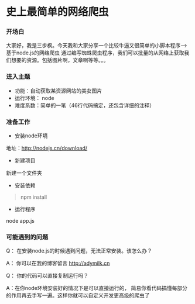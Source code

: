 # 史上最简单的网络爬虫

### 开场白

大家好，我是三步枫。今天我和大家分享一个比较牛逼又很简单的小脚本程序-->基于node.js的网络爬虫
通过编写蜘蛛爬虫程序，我们可以批量的从网络上获取我们想要的资源。包括图片啊，文章啊等等。。。

### 进入主题

- 功能：自动获取某资源网站的美女图片
- 运行环境： node
- 难度系数：简单的一笔（46行代码搞定，还包含详细的注释）

### 准备工作

- 安装node环境

地址：http://nodejs.cn/download/

- 新建项目

新建一个文件夹

- 安装依赖

> npm install

- 运行程序

node app.js



### 可能遇到的问题

Q： 在安装node.js的时候遇到问题，无法正常安装。该怎么办？

A： 你可以在我的博客留言 http://adymilk.cn

Q： 你的代码可以直接复制运行吗？

A：在你node环境安装好的情况下是可以直接运行的，
    简易你看代码搞懂每部分的作用再去手写一遍。这样你就可以自定义开发更高级的爬虫了
